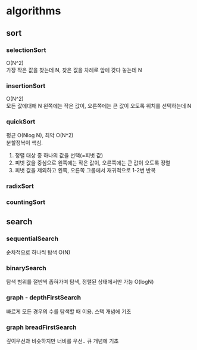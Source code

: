 # algorithms

## sort

### selectionSort

O(N^2)  
가장 작은 값을 찾는데 N, 찾은 값을 차례로 앞에 갖다 놓는데 N

### insertionSort

O(N^2)  
모든 값에대해 N 왼쪽에는 작은 값이, 오른쪽에는 큰 값이 오도록 위치를 선택하는데 N

### quickSort

평균 O(Nlog N), 최악 O(N^2)  
분할정복이 핵심.

1. 정렬 대상 중 하나의 값을 선택(=피벗 값)
2. 피벗 값을 중심으로 왼쪽에는 작은 값이, 오른쪽에는 큰 값이 오도록 정렬
3. 피벗 값을 제외하고 왼쪽, 오른쪽 그룹에서 재귀적으로 1-2번 반복

### radixSort

### countingSort

## search

### sequentialSearch

순차적으로 하나씩 탐색 O(N)

### binarySearch

탐색 범위를 절반씩 좁혀가며 탐색, 정렬된 상태에서만 가능 O(logN)

### graph - depthFirstSearch

빠르게 모든 경우의 수를 탐색할 때 이용. 스택 개념에 기초

### graph breadFirstSearch

깊이우선과 비슷하지만 너비를 우선.. 큐 개념에 기초

